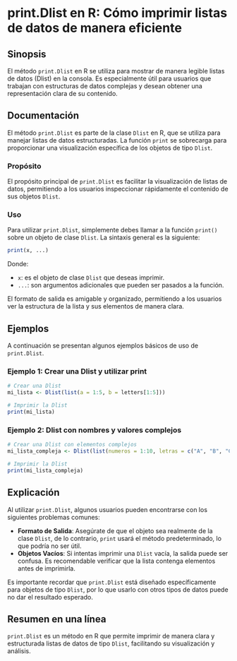 <!--
Meta Description: # print.Dlist en R: Cómo imprimir listas de datos de manera eficiente ## Sinopsis El método `print.Dlist` en R se utiliza para mostrar de manera legib...
Meta Keywords: dlist, print, que, datos, una
-->

# print.Dlist en R: Cómo imprimir listas de datos de manera eficiente

## Sinopsis
El método `print.Dlist` en R se utiliza para mostrar de manera legible listas de datos (Dlist) en la consola. Es especialmente útil para usuarios que trabajan con estructuras de datos complejas y desean obtener una representación clara de su contenido.

## Documentación
El método `print.Dlist` es parte de la clase `Dlist` en R, que se utiliza para manejar listas de datos estructuradas. La función `print` se sobrecarga para proporcionar una visualización específica de los objetos de tipo `Dlist`.

### Propósito
El propósito principal de `print.Dlist` es facilitar la visualización de listas de datos, permitiendo a los usuarios inspeccionar rápidamente el contenido de sus objetos `Dlist`.

### Uso
Para utilizar `print.Dlist`, simplemente debes llamar a la función `print()` sobre un objeto de clase `Dlist`. La sintaxis general es la siguiente:

```R
print(x, ...)
```

Donde:
- `x`: es el objeto de clase `Dlist` que deseas imprimir.
- `...`: son argumentos adicionales que pueden ser pasados a la función.

El formato de salida es amigable y organizado, permitiendo a los usuarios ver la estructura de la lista y sus elementos de manera clara.

## Ejemplos
A continuación se presentan algunos ejemplos básicos de uso de `print.Dlist`.

### Ejemplo 1: Crear una Dlist y utilizar print
```R
# Crear una Dlist
mi_lista <- Dlist(list(a = 1:5, b = letters[1:5]))

# Imprimir la Dlist
print(mi_lista)
```

### Ejemplo 2: Dlist con nombres y valores complejos
```R
# Crear una Dlist con elementos complejos
mi_lista_compleja <- Dlist(list(numeros = 1:10, letras = c("A", "B", "C", "D", "E")))

# Imprimir la Dlist
print(mi_lista_compleja)
```

## Explicación
Al utilizar `print.Dlist`, algunos usuarios pueden encontrarse con los siguientes problemas comunes:

- **Formato de Salida**: Asegúrate de que el objeto sea realmente de la clase `Dlist`, de lo contrario, `print` usará el método predeterminado, lo que podría no ser útil.
- **Objetos Vacíos**: Si intentas imprimir una `Dlist` vacía, la salida puede ser confusa. Es recomendable verificar que la lista contenga elementos antes de imprimirla.

Es importante recordar que `print.Dlist` está diseñado específicamente para objetos de tipo `Dlist`, por lo que usarlo con otros tipos de datos puede no dar el resultado esperado.

## Resumen en una línea
`print.Dlist` es un método en R que permite imprimir de manera clara y estructurada listas de datos de tipo `Dlist`, facilitando su visualización y análisis.